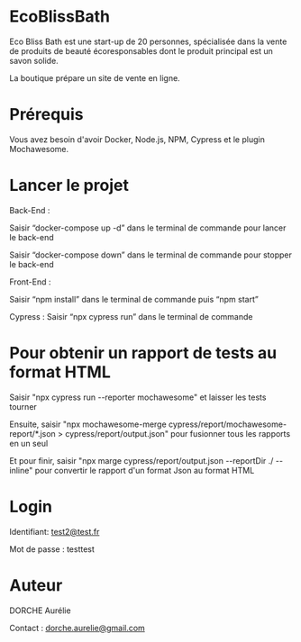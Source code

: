 # EcoBlissBath
Eco Bliss Bath est une start-up de 20 personnes, spécialisée dans la vente de produits de beauté écoresponsables dont le produit principal est un savon solide. 

La boutique prépare un site de vente en ligne.


# Prérequis
Vous avez besoin d'avoir Docker, Node.js, NPM, Cypress et le plugin Mochawesome.


# Lancer le projet 
Back-End : 

Saisir “docker-compose up -d” dans le terminal de commande pour lancer le back-end

Saisir “docker-compose down” dans le terminal de commande pour stopper le back-end


Front-End : 

Saisir “npm install” dans le terminal de commande puis “npm start”


Cypress : 
Saisir “npx cypress run” dans le terminal de commande


# Pour obtenir un rapport de tests au format HTML

Saisir "npx cypress run --reporter mochawesome" et laisser les tests tourner


Ensuite, saisir "npx mochawesome-merge cypress/report/mochawesome-report/*.json > cypress/report/output.json" pour fusionner tous les rapports en un seul


Et pour finir, saisir "npx marge cypress/report/output.json --reportDir ./ --inline" pour convertir le rapport d'un format Json au format HTML


# Login
Identifiant: test2@test.fr

Mot de passe : testtest


# Auteur
DORCHE Aurélie

Contact : dorche.aurelie@gmail.com
